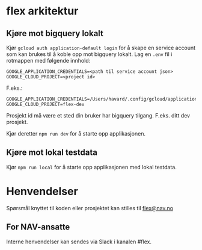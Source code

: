 # flex arkitektur

## Kjøre mot bigquery lokalt

Kjør `gcloud auth application-default login` for å skape en service account som kan brukes til å koble opp mot bigquery lokalt.
Lag en `.env` fil i rotmappen med følgende innhold:

```
GOOGLE_APPLICATION_CREDENTIALS=<path til service account json>
GOOGLE_CLOUD_PROJECT=<project id>
```

F.eks.:

```
GOOGLE_APPLICATION_CREDENTIALS=/Users/havard/.config/gcloud/application_default_credentials.json
GOOGLE_CLOUD_PROJECT=flex-dev
```

Prosjekt id må være et sted din bruker har bigquery tilgang. F.eks. ditt dev prosjekt.

Kjør deretter `npm run dev` for å starte opp applikasjonen.

## Kjøre mot lokal testdata

Kjør `npm run local` for å starte opp applikasjonen med lokal testdata.

# Henvendelser

Spørsmål knyttet til koden eller prosjektet kan stilles til flex@nav.no

## For NAV-ansatte

Interne henvendelser kan sendes via Slack i kanalen #flex.
